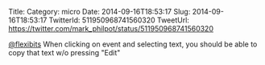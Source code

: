 Title: 
Category: micro
Date: 2014-09-16T18:53:17
Slug: 2014-09-16T18:53:17
TwitterId: 511950968741560320
TweetUrl: https://twitter.com/mark_philpot/status/511950968741560320

[@flexibits](https://twitter.com/flexibits) When clicking on event and selecting text, you should be able to copy that text w/o pressing "Edit"
